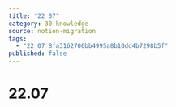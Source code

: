```yaml
---
title: "22 07"
category: 30-knowledge
source: notion-migration
tags:
  - "22 07 8fa3162706bb4995a8b10dd4b7298b5f"
published: false
---
```


# 22.07
